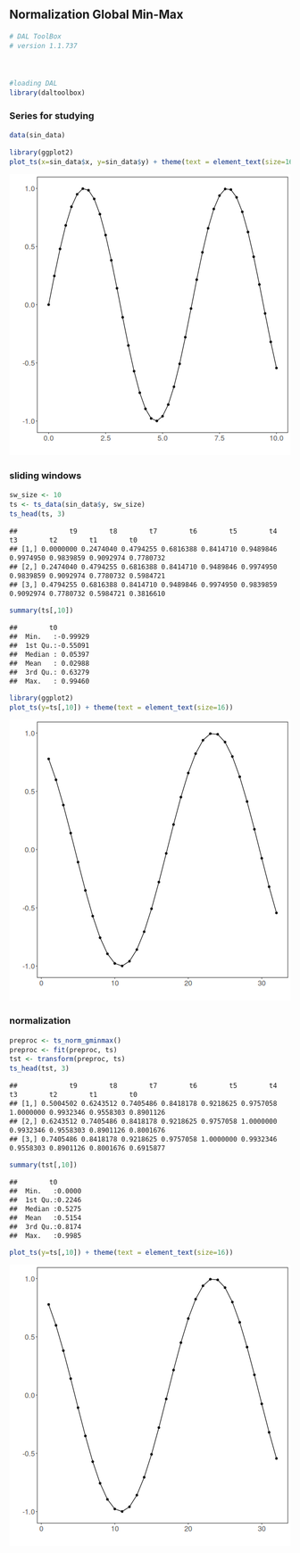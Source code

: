 ## Normalization Global Min-Max


```r
# DAL ToolBox
# version 1.1.737



#loading DAL
library(daltoolbox) 
```

### Series for studying


```r
data(sin_data)
```


```r
library(ggplot2)
plot_ts(x=sin_data$x, y=sin_data$y) + theme(text = element_text(size=16))
```

![plot of chunk unnamed-chunk-3](fig/ts_norm_gminmax/unnamed-chunk-3-1.png)

### sliding windows


```r
sw_size <- 10
ts <- ts_data(sin_data$y, sw_size)
ts_head(ts, 3)
```

```
##             t9        t8        t7        t6        t5        t4        t3        t2        t1        t0
## [1,] 0.0000000 0.2474040 0.4794255 0.6816388 0.8414710 0.9489846 0.9974950 0.9839859 0.9092974 0.7780732
## [2,] 0.2474040 0.4794255 0.6816388 0.8414710 0.9489846 0.9974950 0.9839859 0.9092974 0.7780732 0.5984721
## [3,] 0.4794255 0.6816388 0.8414710 0.9489846 0.9974950 0.9839859 0.9092974 0.7780732 0.5984721 0.3816610
```

```r
summary(ts[,10])
```

```
##        t0          
##  Min.   :-0.99929  
##  1st Qu.:-0.55091  
##  Median : 0.05397  
##  Mean   : 0.02988  
##  3rd Qu.: 0.63279  
##  Max.   : 0.99460
```


```r
library(ggplot2)
plot_ts(y=ts[,10]) + theme(text = element_text(size=16))
```

![plot of chunk unnamed-chunk-5](fig/ts_norm_gminmax/unnamed-chunk-5-1.png)

### normalization


```r
preproc <- ts_norm_gminmax()
preproc <- fit(preproc, ts)
tst <- transform(preproc, ts)
ts_head(tst, 3)
```

```
##             t9        t8        t7        t6        t5        t4        t3        t2        t1        t0
## [1,] 0.5004502 0.6243512 0.7405486 0.8418178 0.9218625 0.9757058 1.0000000 0.9932346 0.9558303 0.8901126
## [2,] 0.6243512 0.7405486 0.8418178 0.9218625 0.9757058 1.0000000 0.9932346 0.9558303 0.8901126 0.8001676
## [3,] 0.7405486 0.8418178 0.9218625 0.9757058 1.0000000 0.9932346 0.9558303 0.8901126 0.8001676 0.6915877
```

```r
summary(tst[,10])
```

```
##        t0        
##  Min.   :0.0000  
##  1st Qu.:0.2246  
##  Median :0.5275  
##  Mean   :0.5154  
##  3rd Qu.:0.8174  
##  Max.   :0.9985
```

```r
plot_ts(y=ts[,10]) + theme(text = element_text(size=16))
```

![plot of chunk unnamed-chunk-6](fig/ts_norm_gminmax/unnamed-chunk-6-1.png)

